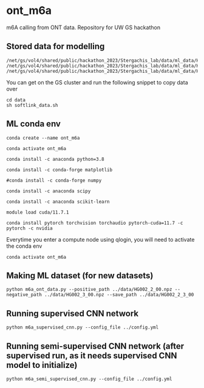 # ont_m6a
m6A calling from ONT data. Repository for UW GS hackathon

## Stored data for modelling

```
/net/gs/vol4/shared/public/hackathon_2023/Stergachis_lab/data/ml_data/HG002_2_3_00_train.npz
/net/gs/vol4/shared/public/hackathon_2023/Stergachis_lab/data/ml_data/HG002_2_3_00_val.npz
/net/gs/vol4/shared/public/hackathon_2023/Stergachis_lab/data/ml_data/HG002_2_3_00_test.npz
```
You can get on the GS cluster and run the following snippet to copy data over 

```
cd data
sh softlink_data.sh
```

## ML conda env

```
conda create --name ont_m6a

conda activate ont_m6a

conda install -c anaconda python=3.8

conda install -c conda-forge matplotlib

#conda install -c conda-forge numpy

conda install -c anaconda scipy

conda install -c anaconda scikit-learn

module load cuda/11.7.1

conda install pytorch torchvision torchaudio pytorch-cuda=11.7 -c pytorch -c nvidia
```

Everytime you enter a compute node using qlogin, you will need to activate the conda env

```
conda activate ont_m6a
```

## Making ML dataset (for new datasets)

```
python m6a_ont_data.py --positive_path ../data/HG002_2_00.npz --negative_path ../data/HG002_3_00.npz --save_path ../data/HG002_2_3_00
```

## Running supervised CNN network

```
python m6a_supervised_cnn.py --config_file ../config.yml
```

## Running semi-supervised CNN network (after supervised run, as it needs supervised CNN model to initialize)

```
python m6a_semi_supervised_cnn.py --config_file ../config.yml
```
